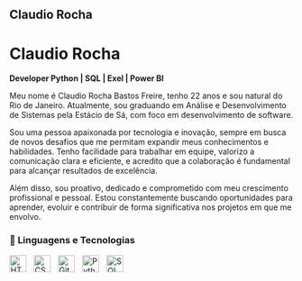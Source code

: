 ## Claudio Rocha

#  Claudio Rocha 

**Developer Python | SQL | Exel | Power BI**

Meu nome é Claudio Rocha Bastos Freire, tenho 22 anos e sou natural do Rio de Janeiro. Atualmente, sou graduando em Análise e Desenvolvimento de Sistemas pela Estácio de Sá, com foco em desenvolvimento de software.

Sou uma pessoa apaixonada por tecnologia e inovação, sempre em busca de novos desafios que me permitam expandir meus conhecimentos e habilidades. Tenho facilidade para trabalhar em equipe, valorizo a comunicação clara e eficiente, e acredito que a colaboração é fundamental para alcançar resultados de excelência.

Além disso, sou proativo, dedicado e comprometido com meu crescimento profissional e pessoal. Estou constantemente buscando oportunidades para aprender, evoluir e contribuir de forma significativa nos projetos em que me envolvo.

### 🤖 Linguagens e Tecnologias

<img 
    align="left" 
    alt="HTML"
    title="HTML" 
    width="30px" 
    style="padding-right: 10px;" 
    src="https://cdn.jsdelivr.net/gh/devicons/devicon@latest/icons/html5/html5-original.svg" 
/>
<img 
    align="left" 
    alt="CSS" 
    title="CSS"
    width="30px" 
    style="padding-right: 10px;" 
    src="https://cdn.jsdelivr.net/gh/devicons/devicon@latest/icons/css3/css3-original.svg" 
/>
<img 
    align="left" 
    alt="Git" 
    title="Git"
    width="30px" 
    style="padding-right: 10px;" 
    src="https://cdn.jsdelivr.net/gh/devicons/devicon@latest/icons/git/git-original.svg" 
/>
<img 
    align="left" 
    alt="Python" 
    title="Python"
    width="30px" 
    style="padding-right: 10px;" 
    src="https://cdn.jsdelivr.net/gh/devicons/devicon@latest/icons/python/python-original.svg" 
/>

<img
    align="left" 
    alt="SQL" 
    title="SQL"
    width="30px" 
    style="padding-right: 10px;" 
    src="https://cdn.jsdelivr.net/gh/devicons/devicon@latest/icons/azuresqldatabase/azuresqldatabase-original.svg" 
/>
